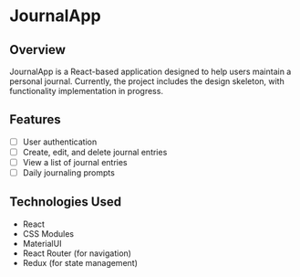 # JournalApp

## Overview
JournalApp is a React-based application designed to help users maintain a personal journal. Currently, the project includes the design skeleton, with functionality implementation in progress.

## Features
- [ ] User authentication
- [ ] Create, edit, and delete journal entries
- [ ] View a list of journal entries
- [ ] Daily journaling prompts

## Technologies Used
- React
- CSS Modules
- MaterialUI
- React Router (for navigation)
- Redux (for state management)